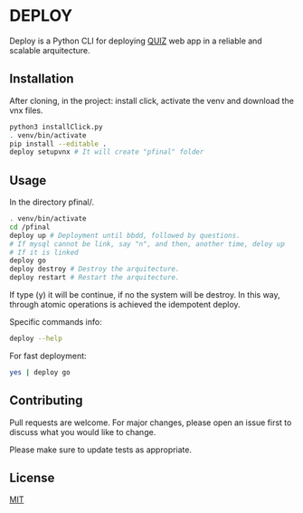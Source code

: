 # DEPLOY

Deploy is a Python CLI for deploying [QUIZ](https://github.com/CORE-UPM/quiz_2019) web app in a reliable and scalable arquitecture.

## Installation

After cloning, in the project: install click, activate the venv and download the vnx files.

```bash
python3 installClick.py
. venv/bin/activate
pip install --editable .
deploy setupvnx # It will create "pfinal" folder
```

## Usage

In the directory pfinal/.
```bash
. venv/bin/activate
cd /pfinal
deploy up # Deployment until bbdd, followed by questions.
# If mysql cannot be link, say "n", and then, another time, deloy up
# If it is linked
deploy go
deploy destroy # Destroy the arquitecture.
deploy restart # Restart the arquitecture.

```
If type (y) it will be continue, if no the system will be destroy.
In this way, through atomic operations is achieved the idempotent deploy.

Specific commands info:

```bash
deploy --help
```

For fast deployment:
```bash
yes | deploy go
```

## Contributing
Pull requests are welcome. For major changes, please open an issue first to discuss what you would like to change.

Please make sure to update tests as appropriate.

## License
[MIT](https://choosealicense.com/licenses/mit/)




